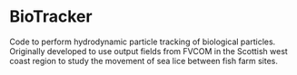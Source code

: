 # BioTracker

Code to perform hydrodynamic particle tracking of biological particles. Originally developed to use output fields from FVCOM in the Scottish west coast region to study the movement of sea lice between fish farm sites.
